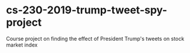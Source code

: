 # cs-230-2019-trump-tweet-spy-project
Course project on finding the effect of President Trump's tweets on stock market index
